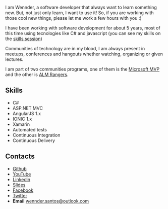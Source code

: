   I am Wennder, a software developer that always want to learn something new. But, not just only learn, I want to use it! So, if you are working with those cool new things, please let me work a few hours with you :)

  I have been working with software development for about 5 years, most of this time using tecnologies like C# and javascript
  (you can see my skills on the [skills session](#skills))

  Communities of technology are in my blood, I am always present in meetups, conferences and hangouts whether watching, organizing or given lectures.

  I am part of two communities programs, one of them is the [Microsoft MVP](https://mvp.microsoft.com/en-us/PublicProfile/5001694?fullName=Wennder%20%20dos%20Santos) and the other is [ALM Rangers](https://blogs.msdn.microsoft.com/visualstudioalmrangers/2017/02/27/introducing-the-visual-studio-alm-rangers-wennder-dos-santos/).

<a name="skills"></a>
## Skills

  * C#
  * ASP.NET MVC
  * AngularJS 1.x
  * IONIC 1.x
  * Xamarin
  * Automated tests
  * Continuous Integration
  * Continuous Delivery

<a id="contacts"></a>
## Contacts

  * [Github](https://github.com/wenndersantos)
  * [YouTube](https://youtube.com/wenndersantos)
  * [Linkedin](https://www.linkedin.com/in/wennder-santos-b586b760/)
  * [Slides](https://www.slideshare.net/wenndersantos)
  * [Facebook](https://facebook.com/wennder.santos)
  * [Twitter](https://twitter.com/wenndersantos)
  * **Email** wennder.santos@outlook.com